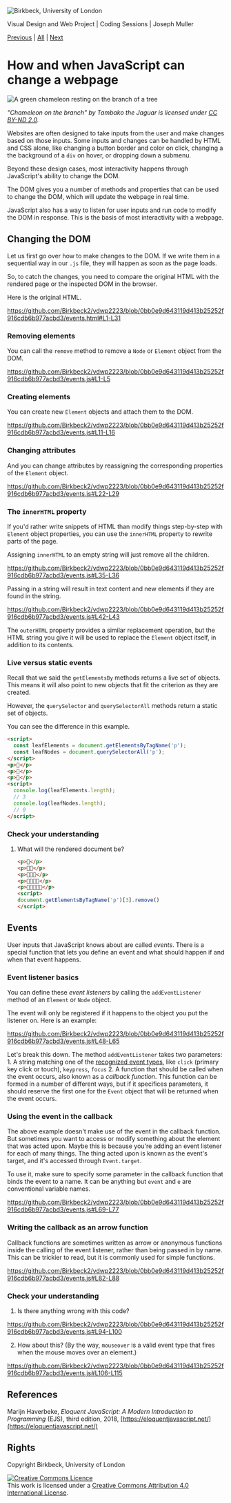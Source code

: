 ![Birkbeck, University of London](images/birkbeck-logo.jpg)

Visual Design and Web Project | Coding Sessions | Joseph Muller

[Previous](dom.md) | [All](README.md) | [Next](bugs-and-errors.md)
# How and when JavaScript can change a webpage

![A green chameleon resting on the branch of a tree](images/chameleon-branch.jpg)

*"Chameleon on the branch" by Tambako the Jaguar is licensed under [CC BY-ND 2.0](https://creativecommons.org/licenses/by-nd/2.0/?ref=openverse).*

Websites are often designed to take inputs from the user and make changes based on those inputs. Some inputs and changes can be handled by HTML and CSS alone, like changing a button border and color on click, changing a the background of a `div` on hover, or dropping down a submenu.

Beyond these design cases, most interactivity happens through JavaScript's ability to change the DOM.

The DOM gives you a number of methods and properties that can be used to change the DOM, which will update the webpage in real time.

JavaScript also has a way to listen for user inputs and run code to modify the DOM in response. This is the basis of most interactivity with a webpage.

## Changing the DOM

Let us first go over how to make changes to the DOM. If we write them in a sequential way in our `.js` file, they will happen as soon as the page loads.

So, to catch the changes, you need to compare the original HTML with the rendered page or the inspected DOM in the browser.

Here is the original HTML.

https://github.com/Birkbeck2/vdwp2223/blob/0bb0e9d643119d413b25252f916cdb6b977acbd3/events.html#L1-L31

### Removing elements

You can call the `remove` method to remove a `Node` or `Element` object from the DOM.

https://github.com/Birkbeck2/vdwp2223/blob/0bb0e9d643119d413b25252f916cdb6b977acbd3/events.js#L1-L5

### Creating elements

You can create new `Element` objects and attach them to the DOM.

https://github.com/Birkbeck2/vdwp2223/blob/0bb0e9d643119d413b25252f916cdb6b977acbd3/events.js#L11-L16

### Changing attributes

And you can change attributes by reassigning the corresponding properties of the `Element` object.

https://github.com/Birkbeck2/vdwp2223/blob/0bb0e9d643119d413b25252f916cdb6b977acbd3/events.js#L22-L29

### The `innerHTML` property

If you'd rather write snippets of HTML than modify things step-by-step with `Element` object properties, you can use the `innerHTML` property to rewrite parts of the page.

Assigning `innerHTML` to an empty string will just remove all the children.

https://github.com/Birkbeck2/vdwp2223/blob/0bb0e9d643119d413b25252f916cdb6b977acbd3/events.js#L35-L36

Passing in a string will result in text content and new elements if they are found in the string.

https://github.com/Birkbeck2/vdwp2223/blob/0bb0e9d643119d413b25252f916cdb6b977acbd3/events.js#L42-L43

The `outerHTML` property provides a similar replacement operation, but the HTML string you give it will be used to replace the `Element` object itself, in addition to its contents.

### Live versus static events

Recall that we said the `getElementsBy` methods returns a live set of objects. This means it will also point to new objects that fit the criterion as they are created.

However, the `querySelector` and `querySelectorAll` methods return a static set of objects.

You can see the difference in this example.
```html
<script>
  const leafElements = document.getElementsByTagName('p');
  const leafNodes = document.querySelectorAll('p');
</script>
<p>🍁</p>
<p>🍁</p>
<p>🍁</p>
<script>
  console.log(leafElements.length);
  // 3
  console.log(leafNodes.length);
  // 0
</script>
```
### Check your understanding
1. What will the rendered document be?
    ```html
    <p>🍁</p>
    <p>🍁🍁</p>
    <p>🍁🍁🍁</p>
    <p>🍁🍁🍁🍁</p>
    <p>🍁🍁🍁🍁🍁</p>
    <script>
    document.getElementsByTagName('p')[3].remove()
    </script>
    ```

## Events

User inputs that JavaScript knows about are called *events*. There is a special function that lets you define an event and what should happen if and when that event happens.

### Event listener basics

You can define these *event listeners* by calling the `addEventListener` method of an `Element` or `Node` object.

The event will only be registered if it happens to the object you put the listener on. Here is an example:

https://github.com/Birkbeck2/vdwp2223/blob/0bb0e9d643119d413b25252f916cdb6b977acbd3/events.js#L48-L65

Let's break this down. The method `addEventListener` takes two parameters:
    1. A string matching one of the [recognized event types](https://developer.mozilla.org/en-US/docs/Web/API/Element#events), like `click` (primary key click or touch), `keypress`, `focus`
    2. A function that should be called when the event occurs, also known as a *callback function*. This function can be formed in a number of different ways, but if it specifices parameters, it should reserve the first one for the `Event` object that will be returned when the event occurs.

### Using the event in the callback

The above example doesn't make use of the event in the callback function. But sometimes you want to access or modify something about the element that was acted upon. Maybe this is because you're adding an event listener for each of many things. The thing acted upon is known as the event's target, and it's accessed through `Event.target`.

To use it, make sure to specify some parameter in the callback function that binds the event to a name. It can be anything but `event` and `e` are conventional variable names.

https://github.com/Birkbeck2/vdwp2223/blob/0bb0e9d643119d413b25252f916cdb6b977acbd3/events.js#L69-L77

### Writing the callback as an arrow function

Callback functions are sometimes written as arrow or anonymous functions inside the calling of the event listener, rather than being passed in by name. This can be trickier to read, but it is commonly used for simple functions.

https://github.com/Birkbeck2/vdwp2223/blob/0bb0e9d643119d413b25252f916cdb6b977acbd3/events.js#L82-L88

### Check your understanding

1. Is there anything wrong with this code?

https://github.com/Birkbeck2/vdwp2223/blob/0bb0e9d643119d413b25252f916cdb6b977acbd3/events.js#L94-L100

2. How about this? (By the way, `mouseover` is a valid event type that fires when the mouse moves over an element.)

https://github.com/Birkbeck2/vdwp2223/blob/0bb0e9d643119d413b25252f916cdb6b977acbd3/events.js#L106-L115

## References
Marijn Haverbeke, *Eloquent JavaScript: A Modern Introduction to Programming* (EJS), third edition, 2018, [https://eloquentjavascript.net/](https://eloquentjavascript.net/)

## Rights
Copyright Birkbeck, University of London

<a rel="license" href="http://creativecommons.org/licenses/by/4.0/"><img alt="Creative Commons Licence" src="https://i.creativecommons.org/l/by/4.0/88x31.png" /></a><br />This work is licensed under a <a rel="license" href="http://creativecommons.org/licenses/by/4.0/">Creative Commons Attribution 4.0 International License</a>.
